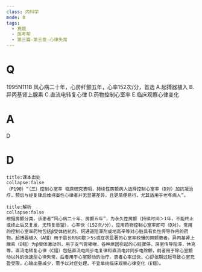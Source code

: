 ```yaml
---
class: 内科学
mode: B
tags:
  - 真题
  - 医考帮
  - 第三篇-第三章-心律失常
---
```


# Q
1995N111B 风心病二十年，心房纤颤五年，心率152次/分，首选
A.起搏器植入
B.异丙基肾上腺素
C.直流电转复心律
D.药物控制心室率
E.临床观察心律变化

# A
D
# D
```ad-note
title:课本出处
collapse:false
（P190）“（三）控制心室率 临床研究表明，持续性房颤病人选择控制心室率（D对）加抗凝治疗，预后与经复律后维持窦性心律者并无显著差异，且更简便易行，尤其适用于老年病人”。
```

```ad-summary
title:解析
collapse:false
根据房颤分类，该患者“风心病二十年、房颤五年”，为永久性房颤（持续时间＞1年，不能终止或终止后又复发，无转复愿望），心率快（152次/分），应用药物控制心室率即可（D对）。常用的控制心室率药物包括β受体拮抗剂、钙通道阻滞剂或地高辛等对心脏具有负性传导作用的药物。起搏器植入（A错）用于最长RR间歇＞5s或症状显著的心室率较慢的房颤患者。异丙基肾上腺素（B错）为β受体激动剂，用于支气管哮喘，各种原因引起的心脏骤停，房室传导阻滞，休克等。直流电转复心律（C错）包括直流电同步电复律和直流电非同步电除颤，前者用于除心室颤动以外的快速型心律失常，后者用于心室颤动的治疗。患者心率过快，心舒张期过短导致心室充盈受限，心输出量减少，需予以对症处理，不宜单纯临床观察心律变化（E错）。
```

